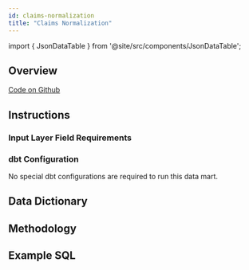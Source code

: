 ```yaml
---
id: claims-normalization
title: "Claims Normalization"
---
```


import { JsonDataTable } from '@site/src/components/JsonDataTable';

## Overview

[Code on Github](https://github.com/tuva-health/tuva/tree/main/models/claims_preprocessing)

## Instructions

### Input Layer Field Requirements

### dbt Configuration

No special dbt configurations are required to run this data mart.

## Data Dictionary

## Methodology

## Example SQL